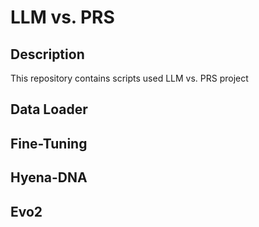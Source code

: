 # LLM vs. PRS

## Description

This repository contains scripts used LLM vs. PRS project

## Data Loader

## Fine-Tuning

## Hyena-DNA

## Evo2
